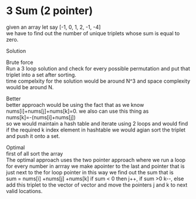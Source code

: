 # 3 Sum (2 pointer)
given an array let say [-1, 0, 1, 2, -1, -4]\
we have to find out the number of unique triplets whose sum is equal to zero.

Solution

Brute force\
Run a 3 loop solution and check for every possible permutation and put that triplet into a set after sorting.\
time compelxity for the solution would be around N^3 and space complexity would be around N.

Better\
better approach would be using the fact that as we know nums[i]+nums[j]+nums[k]=0. we also can use this thing as\
nums[k]=-(nums[i]+nums[j])\
so we would maintain a hash table and iterate using 2 loops and would find if the required k index element in hashtable we would agian sort the  triplet and push it onto a set.

Optimal\
first of all sort the array\
The optimal approach uses the two pointer approach where we run a loop for every number in arrray we make apointer to the last and pointer that is just next to the for loop pointer in this way we find out the sum that is\
sum = nums[i] +nums[j] +nums[k] if sum < 0 then j++, if sum >0 k--, else add this triplet to the vector of vector and move the pointers j and k to next valid locations.
